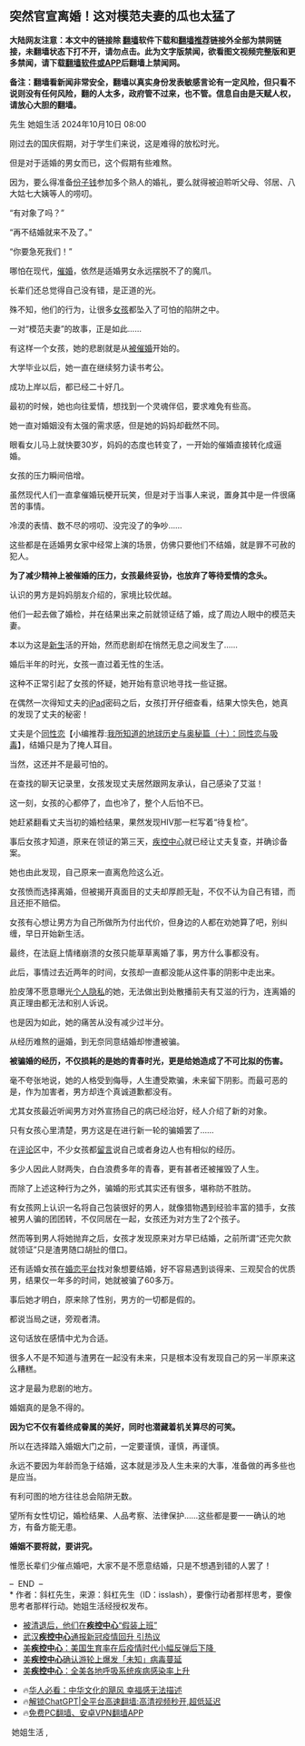  <!-- 面包屑导航 --> <h2>突然官宣离婚！这对模范夫妻的瓜也太猛了</h2> <p class="notice"><b>大陆网友注意：本文中的链接除 <a href="https://github.com/bannedbook/fanqiang" >翻墙</a>软件下载和<a href="https://github.com/killgcd/justmysocks/blob/master/README.md">翻墙推荐</a>链接外全部为禁网链接，未翻墙状态下打不开，请勿点击。此为文字版禁闻，欲看图文视频完整版和更多禁闻，请下载<a href="https://github.com/bannedbook/fanqiang">翻墙软件或APP</a>后翻墙上禁闻网。</p><p>备注：翻墙看新闻非常安全，翻墙以真实身份发表敏感言论有一定风险，但只看不说则没有任何风险，翻的人太多，政府管不过来，也不管。信息自由是天赋人权，请放心大胆的翻墙。</b></p>  <div class="entry"> <p></img>                                                                                                                                                                                                                  先生                                                                                                                              她姐生活                                                                                            2024年10月10日 08:00                                                                                                                                                                                                                                                                                                                                                                                                                                                                                                                                                                                                                                                                                                </p> <p></img></p> <p><p></p> <p></img></p> <p></p> <p>刚过去的国庆假期，对于学生们来说，这是难得的放松时光。</p> <p></p> <p>但是对于适婚的男女而已，这个假期有些难熬。</p> <p></p> <p>因为，要么得准备<a href="https://www.bannedbook.org/bnews/tag/%E4%BB%BD%E5%AD%90%E9%92%B1/" class="st_tag internal_tag" rel="tag" title="标签 份子钱 下的日志">份子钱</a>参加多个熟人的婚礼，要么就得被迫聆听父母、邻居、八大姑七大姨等人的唠叨。</p> <p></p> <p>“有对象了吗？”</p> <p>“再不结婚就来不及了。”</p> <p>“你要急死我们！”</p> <p></p> <p></img></p> <p></p> <p>哪怕在现代，<a href="https://www.bannedbook.org/bnews/tag/%E5%82%AC%E5%A9%9A/" class="st_tag internal_tag" rel="tag" title="标签 催婚 下的日志">催婚</a>，依然是适婚男女永远摆脱不了的魔爪。</p> <p></p> <p>长辈们还总觉得自己没有错，是正道的光。</p> <p></p> <p>殊不知，他们的行为，让很多<a href="https://www.bannedbook.org/bnews/tag/%e5%a5%b3%e5%ad%a9/" class="st_tag internal_tag" rel="tag" title="标签 女孩 下的日志">女孩</a>都坠入了可怕的陷阱之中。</p> <p></p> <p>一对“模范夫妻”的故事，正是如此&#8230;&#8230;</p> <p></p> <p></img></p> <p></p> <p>有这样一个女孩，她的悲剧就是从<a href="https://www.bannedbook.org/bnews/tag/%E8%A2%AB%E5%82%AC%E5%A9%9A/" class="st_tag internal_tag" rel="tag" title="标签 被催婚 下的日志">被催婚</a>开始的。</p> <p></p> <p>大学毕业以后，她一直在继续努力读书考公。</p> <p></p> <p>成功上岸以后，都已经二十好几。</p> <p></p> <p>最初的时候，她也向往爱情，想找到一个灵魂伴侣，要求难免有些高。</p> <p></p> <p>她一直对婚姻没有太强的需求感，但是她的妈妈却截然不同。</p> <p></p>  <p>眼看女儿马上就快要30岁，妈妈的态度也转变了，一开始的催婚直接转化成逼婚。</p> <p></p> <p>女孩的压力瞬间倍增。</p> <p></p> <p>虽然现代人们一直拿催婚玩梗开玩笑，但是对于当事人来说，置身其中是一件很痛苦的事情。</p> <p></p> <p>冷漠的表情、数不尽的唠叨、没完没了的争吵&#8230;&#8230;</p> <p></p> <p>这些都是在适婚男女家中经常上演的场景，仿佛只要他们不结婚，就是罪不可赦的犯人。</p> <p></p> <p><strong>为了减少精神上被催婚的压力，女孩最终妥协，也放弃了等待爱情的念头。</strong></p> <p></p> <p>认识的男方是妈妈朋友介绍的，家境比较优越。</p> <p></p> <p>他们一起去做了婚检，并在结果出来之前就领证结了婚，成了周边人眼中的模范夫妻。</p> <p></p> <p>本以为这是<span class='wp_keywordlink'><a href="https://www.bannedbook.org/forum2/topic1642.html" title="正见网《新生》" target="_blank">新生</a></span>活的开始，然而悲剧却在悄然无息之间发生了&#8230;&#8230;</p> <p></p> <p></img></p> <p></p> <p>婚后半年的时光，女孩一直过着无性的生活。</p> <p></p> <p>这种不正常引起了女孩的怀疑，她开始有意识地寻找一些证据。</p> <p></p> <p>在偶然一次得知丈夫的<a href="https://www.bannedbook.org/bnews/tag/ipad/" class="st_tag internal_tag" rel="tag" title="标签 iPad 下的日志">iPad</a>密码之后，女孩打开仔细查看，结果大惊失色，她真的发现了丈夫的秘密！</p> <p></p> <p>丈夫是个<span class='wp_keywordlink'><a href="https://www.bannedbook.org/forum57/topic6302.html" title="我所知道的地球历史与奥秘篇（十）：同性恋与吸毒" target="_blank">同性恋</a></span>【小编推荐:<a href='https://www.bannedbook.org/forum57/topic6302.html' target='_blank'>我所知道的地球历史与奥秘篇（十）：同性恋与吸毒</a>】，结婚只是为了掩人耳目。</p> <p></p> <p>当然，这还并不是最可怕的。</p> <p></p> <p>在查找的聊天记录里，女孩发现丈夫居然跟网友承认，自己感染了艾滋！</p> <p></p> <p>这一刻，女孩的心都停了，血也冷了，整个人后怕不已。</p> <p></p> <p>她赶紧翻看丈夫当初的婚检结果，果然发现HIV那一栏写着“待复检”。</p> <p></p> <p>事后女孩才知道，原来在领证的第三天，<a href="https://www.bannedbook.org/bnews/tag/%E7%96%BE%E6%8E%A7%E4%B8%AD%E5%BF%83/" class="st_tag internal_tag" rel="tag" title="标签 疾控中心 下的日志">疾控中心</a>就已经让丈夫复查，并确诊备案。</p>  <p></p> <p>她也由此发现，自己原来一直离危险这么近。</p> <p></p> <p>女孩愤而选择离婚，但被揭开真面目的丈夫却厚颜无耻，不仅不认为自己有错，而且还拒不赔偿。</p> <p></p> <p></p> <p>女孩有心想让男方为自己所做所为付出代价，但身边的人都在劝她算了吧，别纠缠，早日开始新生活。</p> <p></p> <p>最终，在法庭上情绪崩溃的女孩只能草草离婚了事，男方什么事都没有。</p> <p></p> <p>此后，事情过去近两年的时间，女孩却一直都没能从这件事的阴影中走出来。</p> <p></p> <p>脸皮薄不愿意曝光<a href="https://www.bannedbook.org/bnews/tag/%E4%B8%AA%E4%BA%BA%E9%9A%90%E7%A7%81/" class="st_tag internal_tag" rel="tag" title="标签 个人隐私 下的日志">个人隐私</a>的她，无法做出到处散播前夫有艾滋的行为，连离婚的真正理由都无法和别人诉说。</p> <p></p> <p>也是因为如此，她的痛苦从没有减少过半分。</p> <p></p> <p>从经历难熬的逼婚，到无奈同意结婚却惨遭被骗。</p> <p></p> <p><strong>被骗婚的经历，不仅损耗的是她的青春时光，更是给她造成了不可比拟的伤害。</strong></p> <p></p> <p>毫不夸张地说，她的人格受到侮辱，人生遭受欺骗，未来留下阴影。而最可恶的是，作为加害者，男方却连个真诚道歉都没有。</p> <p></p> <p></img></p> <p></p> <p>尤其女孩最近听闻男方对外宣扬自己的病已经治好，经人介绍了新的对象。</p> <p></p> <p>只有女孩心里清楚，男方这是在进行新一轮的骗婚罢了&#8230;&#8230;</p> <p></p> <p></img></p> <p></p> <p>在<span class='wp_keywordlink_affiliate'><a href="https://www.bannedbook.org/bnews/comments/" title="新闻评论" target="_blank">评论</a></span>区中，不少女孩都<span class='wp_keywordlink'><a href="https://www.bannedbook.org/bnews/tougao/" title="留言" target="_blank">留言</a></span>说自己或者身边人也有相似的经历。</p> <p></p> <p>多少人因此人财两失，白白浪费多年的青春，更有甚者还被摧毁了人生。</p> <p></p> <p>而除了上述这种行为之外，骗婚的形式其实还有很多，堪称防不胜防。</p> <p></p> <p>有女孩网上认识一名将自己包装很好的男人，就像猎物遇到经验丰富的猎手，女孩被男人骗的团团转，不仅同居在一起，女孩还为对方生了2个孩子。</p>  <p></p> <p>然而等到男人将她抛弃之后，女孩才发现原来对方早已结婚，之前所谓“还完欠款就领证”只是渣男随口胡扯的借口。</p> <p></p> <p></img></p> <p></p> <p>还有适婚女孩在<a href="https://www.bannedbook.org/bnews/tag/%e5%a9%9a%e6%81%8b%e5%b9%b3%e5%8f%b0/" class="st_tag internal_tag" rel="tag" title="标签 婚恋平台 下的日志">婚恋平台</a>找对象想要结婚，好不容易遇到谈得来、三观契合的优质男，结果仅一年多的时间，她就被骗了60多万。</p> <p></p> <p>事后她才明白，原来除了性别，男方的一切都是假的。</p> <p></p> <p></img></p> <p></p> <p>都说当局之谜，旁观者清。</p> <p></p> <p>这句话放在感情中尤为合适。</p> <p></p> <p>很多人不是不知道与渣男在一起没有未来，只是根本没有发现自己的另一半原来这么糟糕。</p> <p></p> <p>这才是最为悲剧的地方。</p> <p></p> <p>婚姻真的是急不得的。</p> <p></p> <p><strong>因为它不仅有着终成眷属的美好，同时也潜藏着机关算尽的可笑。</strong></p> <p></p> <p></img></p> <p></p> <p>所以在选择踏入婚姻大门之前，一定要谨慎，谨慎，再谨慎。</p> <p></p> <p>永远不要因为年龄而急于结婚，这本就是涉及人生未来的大事，准备做的再多些也是应当。</p> <p></p> <p>有利可图的地方往往总会陷阱无数。</p> <p></p> <p>望所有女性切记，婚检结果、人品考察、法律保护&#8230;&#8230;这些都是要一一确认的地方，有备方能无患。</p> <p></p> <p><strong>婚姻不要将就，要讲究。</strong></p> <p></p> <p>惟愿长辈们少催点婚吧，大家不是不愿意结婚，只是不想遇到错的人罢了！</p> <p><p>&#8211;  END  &#8211;<br />* 作者：斜杠先生，来源：斜杠先生（ID：isslash），要像行动者那样思考，要像思考者那样行动。她姐生活经授权发布。</p>  <!--<div id="taboola-mid-1"></div>--><ul class='op-related-articles' title='相关阅读'> <li><a href='https://www.bannedbook.org/bnews/lifebaike/20240831/2081394.html' target='_blank'>被清退后，他们在<b>疾控中心</b>“假装上班”</a></li> <li><a href='https://www.bannedbook.org/bnews/cbnews/20240820/2076593.html' target='_blank'>武汉<b>疾控中心</b>通报新冠疫情回升 引热议</a></li> <li><a href='https://www.bannedbook.org/bnews/worldnews/20240426/2029337.html' target='_blank'>美<b>疾控中心</b>：美国生育率在后疫情时代小幅反弹后下降 </a></li> <li><a href='https://www.bannedbook.org/bnews/baitai/20240215/2001168.html' target='_blank'>美<b>疾控中心</b>确认游轮上爆发「未知」病毒蔓延</a></li> <li><a href='https://www.bannedbook.org/bnews/baitai/20231205/1969897.html' target='_blank'>美<b>疾控中心</b>：全美各地呼吸系统疾病感染率上升</a></li> </ul> <ul class="texttj"> <!--<li>🔥<a href="https://www.bannedbook.org/bnews/ssgc/20230219/1850782.html" target="_blank">法国犹太老板：神告诉我们，只有一位中国人能救人类</a></li>--> <li>🔥<a href="https://www.bannedbook.org/bnews/comments/20220220/1694796.html" target="_blank">华人必看：中华文化的飓风 幸福感无法描述</a></li> <li>🔥<a href="https://github.com/bannedbook/fanqiang/wiki/V2ray%E6%9C%BA%E5%9C%BA" target="_blank">解锁ChatGPT|全平台高速翻墙:高清视频秒开,超低延迟</a></li> <li>🔥<a href="https://github.com/bannedbook/fanqiang/wiki/%E7%A6%81%E9%97%BB%E7%BD%91%E5%AE%89%E5%8D%93%E7%BF%BB%E5%A2%99%E6%96%B0%E9%97%BBAPP" target="_blank">免费PC翻墙、安卓VPN翻墙APP</a></li> </ul><p>                                                                                                                                                      ​                                                                                                                                                                                                                            </img>                                                                                                                                              她姐生活                                                                                                                                                                                                                                                                                                    ,</p><a name='sharetosocial'></a> <div style="margin-bottom:5px;padding-bottom:5px;clear:both"> <div id="archive-pix-1" class="banner-ads"> <!-- AuctionX Display platform tag START --> <div id="27602x728x90x621x_ADSLOT1" clicktrack="%%CLICK_URL_ESC%%"></div>  <!-- AuctionX Display platform tag END --> </div> <div id="archive-pix-2" class="banner-ads"> <!-- AuctionX Display platform tag START --> <div id="27556x300x250x621x_ADSLOT1" clicktrack="%%CLICK_URL_ESC%%" style="margin:0 auto;text-align:center"></div>  <!-- AuctionX Display platform tag END --> </div> </div>  <div id="archive-pix-1" class="banner-ads"> <!-- AuctionX Display platform tag START --> <div id="27603x728x90x621x_ADSLOT1" clicktrack="%%CLICK_URL_ESC%%"></div>  <!-- AuctionX Display platform tag END --> </div> </div><!--END ENTRY--> 